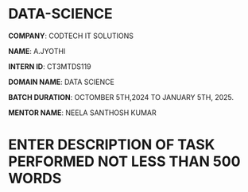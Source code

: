 # DATA-SCIENCE

**COMPANY**: CODTECH IT SOLUTIONS

**NAME**: A.JYOTHI

**INTERN ID**: CT3MTDS119

**DOMAIN NAME**: DATA SCIENCE 

**BATCH DURATION**: OCTOMBER 5TH,2024 TO JANUARY 5TH, 2025.

**MENTOR NAME**: NEELA SANTHOSH KUMAR 

# ENTER DESCRIPTION OF TASK PERFORMED NOT LESS THAN 500 WORDS 
